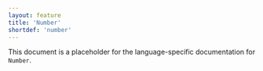 ```yaml
---
layout: feature
title: 'Number'
shortdef: 'number'
---
```


This document is a placeholder for the language-specific documentation
for `Number`.
